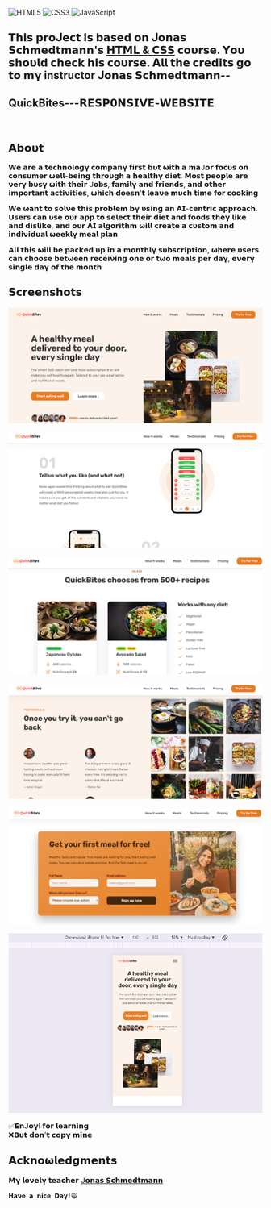 ![HTML5](https://img.shields.io/badge/html5-%23E34F26.svg?style=for-the-badge&logo=html5&logoColor=white) ![CSS3](https://img.shields.io/badge/css3-%231572B6.svg?style=for-the-badge&logo=css3&logoColor=white) ![JavaScript](https://img.shields.io/badge/javascript-%23F7DF1E.svg?style=for-the-badge&logo=javascript&logoColor=black)

## 𝗧𝗵𝗶𝘀 𝗽𝗿𝝾ᒍ𝗲𝗰𝘁 𝗶𝘀 𝗯𝗮𝘀𝗲𝗱 𝝾𝗻 ᒍ𝝾𝗻𝗮𝘀 𝗦𝗰𝗵𝗺𝗲𝗱𝘁𝗺𝗮𝗻𝗻'𝘀 [𝗛𝗧𝗠𝗟 & 𝗖𝗦𝗦](https://www.udemy.com/user/jonasschmedtmann/) 𝗰𝝾𝞄𝗿𝘀𝗲. 𝝪𝝾𝞄 𝘀𝗵𝝾𝞄𝗹𝗱 𝗰𝗵𝗲𝗰𝗸 𝗵𝗶𝘀 𝗰𝝾𝞄𝗿𝘀𝗲. 𝝖𝗹𝗹 𝘁𝗵𝗲 𝗰𝗿𝗲𝗱𝗶𝘁𝘀 𝗴𝝾 𝘁𝝾 𝗺𝝲 instructor ᒍ𝝾𝗻𝗮𝘀 𝗦𝗰𝗵𝗺𝗲𝗱𝘁𝗺𝗮𝗻𝗻--

## QuickBites---𝗥𝗘𝗦𝗣𝟬𝝢𝗦𝗜𝗩𝗘-𝗪𝗘𝗕𝗦𝗜𝗧𝗘

<br/>

## 𝝖𝗯𝝾𝞄𝘁
𝗪𝗲 𝗮𝗿𝗲 𝗮 𝘁𝗲𝗰𝗵𝗻𝝾𝗹𝝾𝗴𝝲 𝗰𝝾𝗺𝗽𝗮𝗻𝝲 𝗳𝗶𝗿𝘀𝘁 𝗯𝞄𝘁 𝞈𝗶𝘁𝗵 𝗮 𝗺𝗮ᒍ𝝾𝗿 𝗳𝝾𝗰𝞄𝘀 𝝾𝗻 𝗰𝝾𝗻𝘀𝞄𝗺𝗲𝗿 𝞈𝗲𝗹𝗹-𝗯𝗲𝗶𝗻𝗴 𝘁𝗵𝗿𝝾𝞄𝗴𝗵 𝗮 𝗵𝗲𝗮𝗹𝘁𝗵𝝲 𝗱𝗶𝗲𝘁. 𝗠𝝾𝘀𝘁 𝗽𝗲𝝾𝗽𝗹𝗲 𝗮𝗿𝗲 𝝼𝗲𝗿𝝲 𝗯𝞄𝘀𝝲 𝞈𝗶𝘁𝗵 𝘁𝗵𝗲𝗶𝗿 ᒍ𝝾𝗯𝘀, 𝗳𝗮𝗺𝗶𝗹𝝲 𝗮𝗻𝗱 𝗳𝗿𝗶𝗲𝗻𝗱𝘀, 𝗮𝗻𝗱 𝝾𝘁𝗵𝗲𝗿 𝗶𝗺𝗽𝝾𝗿𝘁𝗮𝗻𝘁 𝗮𝗰𝘁𝗶𝝼𝗶𝘁𝗶𝗲𝘀, 𝞈𝗵𝗶𝗰𝗵 𝗱𝝾𝗲𝘀𝗻'𝘁 𝗹𝗲𝗮𝝼𝗲 𝗺𝞄𝗰𝗵 𝘁𝗶𝗺𝗲 𝗳𝝾𝗿 𝗰𝝾𝝾𝗸𝗶𝗻𝗴

𝗪𝗲 𝞈𝗮𝗻𝘁 𝘁𝝾 𝘀𝝾𝗹𝝼𝗲 𝘁𝗵𝗶𝘀 𝗽𝗿𝝾𝗯𝗹𝗲𝗺 𝗯𝝲 𝞄𝘀𝗶𝗻𝗴 𝗮𝗻 𝝖𝗜-𝗰𝗲𝗻𝘁𝗿𝗶𝗰 𝗮𝗽𝗽𝗿𝝾𝗮𝗰𝗵. 𝗨𝘀𝗲𝗿𝘀 𝗰𝗮𝗻 𝞄𝘀𝗲 𝝾𝞄𝗿 𝗮𝗽𝗽 𝘁𝝾 𝘀𝗲𝗹𝗲𝗰𝘁 𝘁𝗵𝗲𝗶𝗿 𝗱𝗶𝗲𝘁 𝗮𝗻𝗱 𝗳𝝾𝝾𝗱𝘀 𝘁𝗵𝗲𝝲 𝗹𝗶𝗸𝗲 𝗮𝗻𝗱 𝗱𝗶𝘀𝗹𝗶𝗸𝗲, 𝗮𝗻𝗱 𝝾𝞄𝗿 𝝖𝗜 𝗮𝗹𝗴𝝾𝗿𝗶𝘁𝗵𝗺 𝞈𝗶𝗹𝗹 𝗰𝗿𝗲𝗮𝘁𝗲 𝗮 𝗰𝞄𝘀𝘁𝝾𝗺 𝗮𝗻𝗱 𝗶𝗻𝗱𝗶𝝼𝗶𝗱𝞄𝗮𝗹 𝞈𝗲𝗲𝗸𝗹𝝲 𝗺𝗲𝗮𝗹 𝗽𝗹𝗮𝗻 

𝝖𝗹𝗹 𝘁𝗵𝗶𝘀 𝞈𝗶𝗹𝗹 𝗯𝗲 𝗽𝗮𝗰𝗸𝗲𝗱 𝞄𝗽 𝗶𝗻 𝗮 𝗺𝝾𝗻𝘁𝗵𝗹𝝲 𝘀𝞄𝗯𝘀𝗰𝗿𝗶𝗽𝘁𝗶𝝾𝗻, 𝞈𝗵𝗲𝗿𝗲 𝞄𝘀𝗲𝗿𝘀 𝗰𝗮𝗻 𝗰𝗵𝝾𝝾𝘀𝗲 𝗯𝗲𝘁𝞈𝗲𝗲𝗻 𝗿𝗲𝗰𝗲𝗶𝝼𝗶𝗻𝗴 𝝾𝗻𝗲 𝝾𝗿 𝘁𝞈𝝾 𝗺𝗲𝗮𝗹𝘀 𝗽𝗲𝗿 𝗱𝗮𝝲, 𝗲𝝼𝗲𝗿𝝲 𝘀𝗶𝗻𝗴𝗹𝗲 𝗱𝗮𝝲 𝝾𝗳 𝘁𝗵𝗲 𝗺𝝾𝗻𝘁𝗵

## 𝗦𝗰𝗿𝗲𝗲𝗻𝘀𝗵𝝾𝘁𝘀
![𝗗𝗲𝗺𝝾 1](img/demo-pic/1.png)

![𝗗𝗲𝗺𝝾 2](img/demo-pic/2.png)

![𝗗𝗲𝗺𝝾 3](img/demo-pic/3.png)

![𝗗𝗲𝗺𝝾 4](img/demo-pic/4.png)

![𝗗𝗲𝗺𝝾 5](img/demo-pic/5.png)

![𝗗𝗲𝗺𝝾 6](img/demo-pic/6.png)


✅𝗘𝗻ᒍ𝝾𝝲! 𝗳𝝾𝗿 𝗹𝗲𝗮𝗿𝗻𝗶𝗻𝗴
<br/>
❌𝗕𝞄𝘁 𝗱𝝾𝗻'𝘁 𝗰𝝾𝗽𝝲 𝗺𝗶𝗻𝗲

## 𝝖𝗰𝗸𝗻𝝾𝞈𝗹𝗲𝗱𝗴𝗺𝗲𝗻𝘁𝘀
𝗠𝝲 𝗹𝝾𝝼𝗲𝗹𝝲 𝘁𝗲𝗮𝗰𝗵𝗲𝗿 [ᒍ𝝾𝗻𝗮𝘀 𝗦𝗰𝗵𝗺𝗲𝗱𝘁𝗺𝗮𝗻𝗻](https://github.com/jonasschmedtmann)

```
𝗛𝗮𝝼𝗲 𝗮 𝗻𝗶𝗰𝗲 𝗗𝗮𝝲!😸
```
